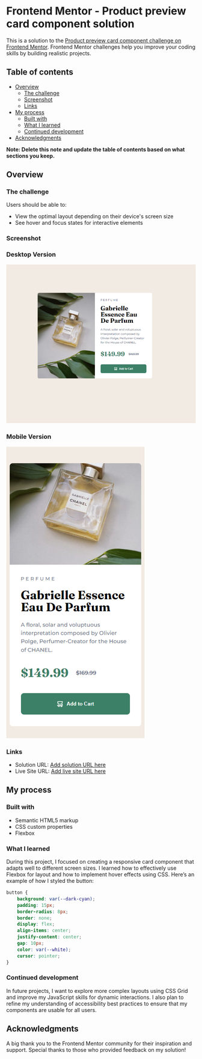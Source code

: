 # Frontend Mentor - Product preview card component solution

This is a solution to the [Product preview card component challenge on Frontend Mentor](https://www.frontendmentor.io/challenges/product-preview-card-component-GO7UmttRfa). Frontend Mentor challenges help you improve your coding skills by building realistic projects. 

## Table of contents

- [Overview](#overview)
  - [The challenge](#the-challenge)
  - [Screenshot](#screenshot)
  - [Links](#links)
- [My process](#my-process)
  - [Built with](#built-with)
  - [What I learned](#what-i-learned)
  - [Continued development](#continued-development)
- [Acknowledgments](#acknowledgments)

**Note: Delete this note and update the table of contents based on what sections you keep.**

## Overview

### The challenge

Users should be able to:

- View the optimal layout depending on their device's screen size
- See hover and focus states for interactive elements

### Screenshot

###  Desktop Version

![](/design/desktop-preview.png)

### Mobile Version

![](/design/mobile-preview.png)

### Links

- Solution URL: [Add solution URL here](https://your-solution-url.com)
- Live Site URL: [Add live site URL here](https://your-live-site-url.com)

## My process

### Built with

- Semantic HTML5 markup
- CSS custom properties
- Flexbox


### What I learned

During this project, I focused on creating a responsive card component that adapts well to different screen sizes. I learned how to effectively use Flexbox for layout and how to implement hover effects using CSS. Here’s an example of how I styled the button:


```css
button {
    background: var(--dark-cyan);
    padding: 15px;
    border-radius: 8px;
    border: none;
    display: flex;
    align-items: center;
    justify-content: center;
    gap: 10px;
    color: var(--white);
    cursor: pointer;
}
```

### Continued development

In future projects, I want to explore more complex layouts using CSS Grid and improve my JavaScript skills for dynamic interactions. I also plan to refine my understanding of accessibility best practices to ensure that my components are usable for all users.

## Acknowledgments

A big thank you to the Frontend Mentor community for their inspiration and support. Special thanks to those who provided feedback on my solution!
